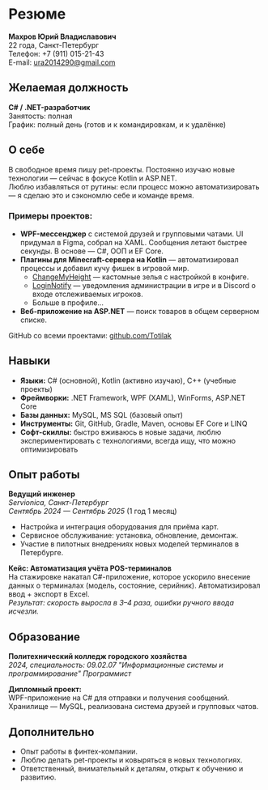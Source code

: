 # Резюме

**Махров Юрий Владиславович**  
22 года, Санкт-Петербург  
Телефон: +7 (911) 015-21-43  
E-mail: ura2014290@gmail.com  


## Желаемая должность

**C# / .NET-разработчик**  
Занятость: полная  
График: полный день (готов и к командировкам, и к удалёнке)  


## О себе  

В свободное время пишу pet-проекты. Постоянно изучаю новые технологии — сейчас в фокусе Kotlin и ASP.NET.  
Люблю избавляться от рутины: если процесс можно автоматизировать — я сделаю это и сэкономлю себе и команде время.  

### Примеры проектов:
- **WPF-мессенджер** с системой друзей и групповыми чатами. UI придумал в Figma, собрал на XAML. Сообщения летают быстрее секунды. В основе — C#, ООП и EF Core.  
- **Плагины для Minecraft-сервера на Kotlin** — автоматизировал процессы и добавил кучу фишек в игровой мир.  
  - [ChangeMyHeight](https://github.com/Totilak/ChangeMyHeight) — кастомные зелья с настройкой в конфиге.  
  - [LoginNotify](https://github.com/Totilak/LoginNotify) — уведомления администрации в игре и в Discord о входе отслеживаемых игроков.
  - Больше в профиле...
- **Веб-приложение на ASP.NET** — поиск товаров в общем серверном списке.  

GitHub со всеми проектами: [github.com/Totilak](https://github.com/Totilak)  


## Навыки

- **Языки:** C# (основной), Kotlin (активно изучаю), C++ (учебные проекты)  
- **Фреймворки:** .NET Framework, WPF (XAML), WinForms, ASP.NET Core  
- **Базы данных:** MySQL, MS SQL (базовый опыт)  
- **Инструменты:** Git, GitHub, Gradle, Maven, основы EF Core и LINQ  
- **Софт-скиллы:** быстро вживаюсь в новые задачи, люблю экспериментировать с технологиями, всегда ищу, что можно оптимизировать  


## Опыт работы

**Ведущий инженер**  
*Servionica, Санкт-Петербург*  
*Сентябрь 2024 — Сентябрь 2025* (1 год 1 месяц)  

- Настройка и интеграция оборудования для приёма карт.  
- Сервисное обслуживание: установка, обновление, демонтаж.  
- Участие в пилотных внедрениях новых моделей терминалов в Петербурге.  

**Кейс: Автоматизация учёта POS-терминалов**  
На стажировке накатал C#-приложение, которое ускорило внесение данных о терминалах (модель, состояние, серийник). Автоматизировал ввод + экспорт в Excel.  
*Результат: скорость выросла в 3–4 раза, ошибки ручного ввода исчезли.*  


## Образование

**Политехнический колледж городского хозяйства**  
*2024, специальность: 09.02.07 "Информационные системы и программирование" Программист*  

**Дипломный проект:**  
WPF-приложение на C# для отправки и получения сообщений. Хранилище — MySQL, реализована система друзей и групповых чатов.  


## Дополнительно  

- Опыт работы в финтех-компании.  
- Люблю делать pet-проекты и ковыряться в новых технологиях.  
- Ответственный, внимательный к деталям, открыт к обучению и развитию.  
